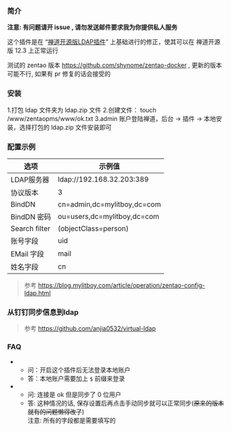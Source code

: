 
### 简介

**注意: 有问题请开 issue , 请勿发送邮件要求我为你提供私人服务**

这个插件是在 “[禅道开源版LDAP插件](https://github.com/TigerLau1985/ZenTao_LDAP)” 上基础进行的修正，使其可以在 禅道开源版 12.3 上正常运行

测试的 zentao 版本 https://github.com/shynome/zentao-docker , 更新的版本可能不行, 如果有 pr 修复的话会接受的

### 安装

1.打包 ldap 文件夹为 ldap.zip 文件
2.创建文件：
touch /www/zentaopms/www/ok.txt
3.admin 账户登陆禅道，后台 -> 插件 -> 本地安装，选择打包的 ldap.zip 文件安装即可

### 配置示例

|  选项   | 示例值  |
|  ----  | ----  |
| LDAP服务器  | 	ldap://192.168.32.203:389 |
| 协议版本  | 3 |
| BindDN  | cn=admin,dc=mylitboy,dc=com |
| BindDN 密码  | ou=users,dc=mylitboy,dc=com |
| Search filter  | (objectClass=person) |
| 账号字段  | 	uid |
| EMail 字段  | 	mail |
| 姓名字段  | 	cn |

> 参考 https://blog.mylitboy.com/article/operation/zentao-config-ldap.html

### 从钉钉同步信息到ldap

> 参考 https://github.com/anjia0532/virtual-ldap

### FAQ

- 
  - 问：开启这个插件后无法登录本地账户
  - 答：本地账户需要加上 `$` 前缀来登录
- 
  - 问: 连接是 ok 但是同步了 0 位用户
  - 答: 这种情况的话, 保存设置后再点击手动同步就可以正常同步(<del>原来的版本就有的问题懒得改了</del>) 
    <br/>注意: 所有的字段都是需要填写的
